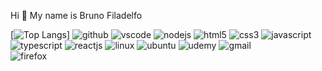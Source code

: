 Hi 👋 My name is Bruno Filadelfo

[![Top Langs](https://github-readme-stats.vercel.app/api/top-langs/?username=Bruno-Filadelfo)]
![github](https://github-readme-stats.vercel.app/api/top-langs/?username={username}&theme=blue-green)
![vscode](https://img.shields.io/badge/Visual_Studio_Code-0078D4?style=for-the-badge&logo=visual%20studio%20code&logoColor=white)
![nodejs](https://img.shields.io/badge/Node.js-43853D?style=for-the-badge&logo=node.js&logoColor=white)
![html5](https://img.shields.io/badge/HTML5-E34F26?style=for-the-badge&logo=html5&logoColor=white)
![css3](https://img.shields.io/badge/CSS3-1572B6?style=for-the-badge&logo=css3&logoColor=white)
![javascript](https://img.shields.io/badge/JavaScript-F7DF1E?style=for-the-badge&logo=javascript&logoColor=black)
![typescript](https://img.shields.io/badge/TypeScript-007ACC?style=for-the-badge&logo=typescript&logoColor=white)
![reactjs](https://img.shields.io/badge/React-20232A?style=for-the-badge&logo=react&logoColor=61DAFB)
![linux](https://img.shields.io/badge/Linux-FCC624?style=for-the-badge&logo=linux&logoColor=black)
![ubuntu](https://img.shields.io/badge/Ubuntu-E95420?style=for-the-badge&logo=ubuntu&logoColor=white)
![udemy](https://img.shields.io/badge/Udemy-EC5252?style=for-the-badge&logo=Udemy&logoColor=white)
![gmail](https://img.shields.io/badge/Gmail-D14836?style=for-the-badge&logo=gmail&logoColor=white)	
![firefox](https://img.shields.io/badge/Firefox_Browser-FF7139?style=for-the-badge&logo=Firefox-Browser&logoColor=white)
    
    
    
 
     	
      
       	
        
         
          
           	
            
            
            
             	
